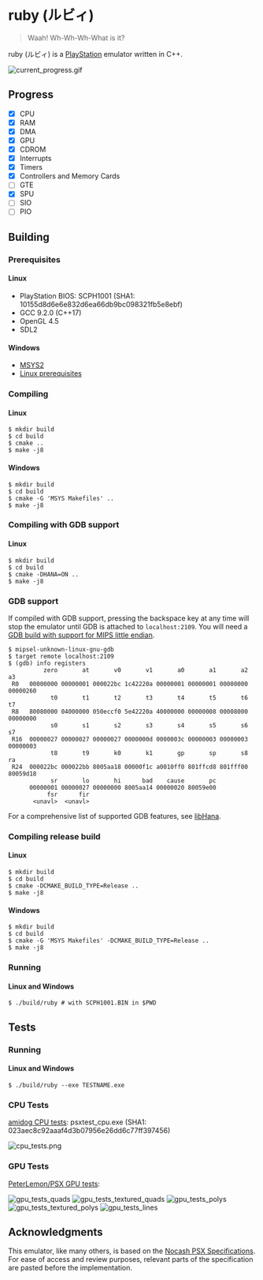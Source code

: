 # ruby (ルビィ)

> Waah! Wh-Wh-Wh-What is it?

ruby (ルビィ) is a [PlayStation](https://en.wikipedia.org/wiki/PlayStation_(console)) emulator written in C++.

![current_progress.gif](/images/current_progress.gif)

## Progress

- [x] CPU
- [x] RAM
- [x] DMA
- [x] GPU
- [x] CDROM
- [x] Interrupts
- [x] Timers
- [x] Controllers and Memory Cards
- [ ] GTE
- [x] SPU
- [ ] SIO
- [ ] PIO

## Building

### Prerequisites

#### Linux

- PlayStation BIOS: SCPH1001 (SHA1: 10155d8d6e6e832d6ea66db9bc098321fb5e8ebf)
- GCC 9.2.0 (C++17)
- OpenGL 4.5
- SDL2

#### Windows

- [MSYS2](https://www.msys2.org/)
- [Linux prerequisites](#Linux)

### Compiling

#### Linux

```
$ mkdir build
$ cd build
$ cmake ..
$ make -j8
```

#### Windows

```
$ mkdir build
$ cd build
$ cmake -G 'MSYS Makefiles' ..
$ make -j8
```

### Compiling with GDB support

#### Linux

```
$ mkdir build
$ cd build
$ cmake -DHANA=ON ..
$ make -j8
```

### GDB support

If compiled with GDB support, pressing the backspace key at any time will stop the emulator until GDB is attached to `localhost:2109`. You will need a [GDB build with support for MIPS little endian](https://images.linux-mips.org/wiki/Toolchains#GDB).

```
$ mipsel-unknown-linux-gnu-gdb
$ target remote localhost:2109
$ (gdb) info registers
          zero       at       v0       v1       a0       a1       a2       a3
 R0   00000000 00000001 000022bc 1c42220a 00000001 00000001 00000000 00000260
            t0       t1       t2       t3       t4       t5       t6       t7
 R8   80080000 04000000 050eccf0 5e42220a 40000000 00000008 00008000 00000000
            s0       s1       s2       s3       s4       s5       s6       s7
 R16  00000027 00000027 00000027 0000000d 0000003c 00000003 00000003 00000003
            t8       t9       k0       k1       gp       sp       s8       ra
 R24  000022bc 000022bb 8005aa18 00000f1c a0010ff0 801ffcd8 801fff00 80059d18
            sr       lo       hi      bad    cause       pc
      00000001 00000027 00000000 8005aa14 00000020 80059e00
           fsr      fir
       <unavl>  <unavl>
```

For a comprehensive list of supported GDB features, see [libHana](https://github.com/Ruenzuo/libHana).

### Compiling release build

#### Linux

```
$ mkdir build
$ cd build
$ cmake -DCMAKE_BUILD_TYPE=Release ..
$ make -j8
```

#### Windows

```
$ mkdir build
$ cd build
$ cmake -G 'MSYS Makefiles' -DCMAKE_BUILD_TYPE=Release ..
$ make -j8
```

### Running

#### Linux and Windows

```
$ ./build/ruby # with SCPH1001.BIN in $PWD
```

## Tests

### Running

#### Linux and Windows

```
$ ./build/ruby --exe TESTNAME.exe
```

### CPU Tests

[amidog CPU tests](https://psx.amidog.se/doku.php?id=psx:download:cpu#CPU_Test): psxtest_cpu.exe (SHA1: 023aec8c92aaaf4d3b07956e26dd6c77ff397456)

![cpu_tests.png](/images/cpu_tests.png)

### GPU Tests

[PeterLemon/PSX GPU tests](https://github.com/PeterLemon/PSX/tree/master/GPU):

![gpu_tests_quads](/images/gpu_tests_quads.png)  ![gpu_tests_textured_quads](/images/gpu_tests_textured_quads.png)
![gpu_tests_polys](/images/gpu_tests_polys.png)  ![gpu_tests_textured_polys](/images/gpu_tests_textured_polys.png)
![gpu_tests_lines](/images/gpu_tests_lines.png)

## Acknowledgments

This emulator, like many others, is based on the [Nocash PSX Specifications](http://problemkaputt.de/psx-spx.htm). For ease of access and review purposes, relevant parts of the specification are pasted before the implementation.
